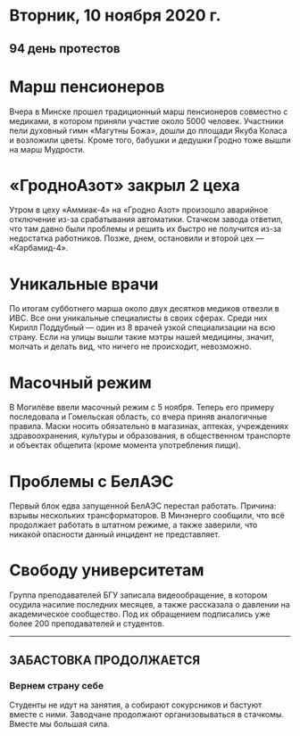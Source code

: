 # Вторник, 10 ноября 2020 г.
## 94 день протестов


# Марш пенсионеров 

Вчера в Минске прошел традиционный марш пенсионеров совместно с медиками, в котором приняли участие около 5000 человек. Участники пели духовный гимн «Магутны Божа», дошли до площади Якуба Коласа и возложили цветы. Кроме того, бабушки и дедушки Гродно тоже вышли на марш Мудрости.

# «ГродноАзот» закрыл 2 цеха

Утром в цеху «Аммиак-4» на «Гродно Азот» произошло аварийное отключение из-за срабатывания автоматики. Стачком завода ответил, что там давно были проблемы и решить их быстро не получится из-за недостатка работников. Позже, днем, остановили и второй цех — «Карбамид-4».

# Уникальные врачи

По итогам субботнего марша около двух десятков медиков отвезли в ИВС. Все они уникальные специалисты в своих сферах. Среди них Кирилл Поддубный — один из 8 врачей узкой специализации на всю страну. Если на улицы вышли такие мэтры нашей медицины, значит, молчать и делать вид, что ничего не происходит, невозможно.

# Масочный режим

В Могилёве ввели масочный режим с 5 ноября. Теперь его примеру последовала и Гомельская область, со вчера приняв аналогичные правила. Маски носить обязательно в магазинах, аптеках, учреждениях здравоохранения, культуры и образования, в общественном транспорте и объектах общепита \(кроме момента употребления пищи\).

# Проблемы с БелАЭС

Первый блок едва запущенной БелАЭС перестал работать. Причина: взрывы нескольких трансформаторов. В Минэнерго сообщили, что всё продолжает работать в штатном режиме, а также заверили, что никакой опасности данный инцидент не представляет.

# Свободу университетам

Группа преподавателей БГУ записала видеообращение, в котором осудила насилие последних месяцев, а также рассказала о давлении на академическое сообщество. Под их обращением подписались уже более 200 преподавателей и студентов.

---

## ЗАБАСТОВКА ПРОДОЛЖАЕТСЯ

### Вернем страну себе

Студенты не идут на занятия, а собирают сокурсников и бастуют вместе с ними. Заводчане продолжают организовываться в стачкомы. Вместе мы большая сила.
